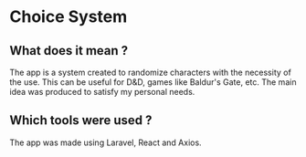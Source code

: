 # Choice System

## What does it mean ?
The app is a system created to randomize characters with the necessity of the use. This can be useful for D&D, games like Baldur's Gate, etc.
The main idea was produced to satisfy my personal needs.

## Which tools were used ?
The app was made using Laravel, React and Axios.


